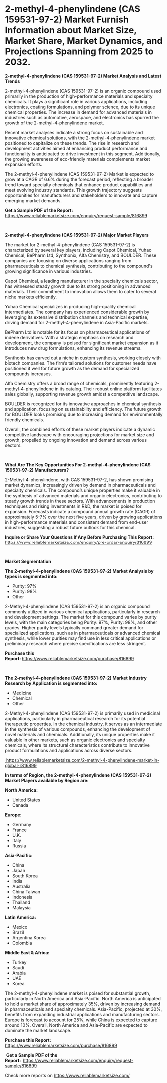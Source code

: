 <p><h1>2-methyl-4-phenylindene (CAS 159531-97-2) Market Furnish Information about Market Size, Market Share, Market Dynamics, and Projections Spanning from 2025 to 2032.</h1></p><p><strong>2-methyl-4-phenylindene (CAS 159531-97-2) Market Analysis and Latest Trends</strong></p>
<p><p>2-methyl-4-phenylindene (CAS 159531-97-2) is an organic compound used primarily in the production of high-performance materials and specialty chemicals. It plays a significant role in various applications, including electronics, coating formulations, and polymer science, due to its unique chemical properties. The increase in demand for advanced materials in industries such as automotive, aerospace, and electronics has spurred the growth of the 2-methyl-4-phenylindene market.</p><p>Recent market analyses indicate a strong focus on sustainable and innovative chemical solutions, with the 2-methyl-4-phenylindene market positioned to capitalize on these trends. The rise in research and development activities aimed at enhancing product performance and functionality is anticipated to drive investment in this segment. Additionally, the growing awareness of eco-friendly materials complements market expansion efforts.</p><p>The 2-methyl-4-phenylindene (CAS 159531-97-2) Market is expected to grow at a CAGR of 6.6% during the forecast period, reflecting a broader trend toward specialty chemicals that enhance product capabilities and meet evolving industry standards. This growth trajectory suggests opportunities for manufacturers and stakeholders to innovate and capture emerging market demands.</p></p>
<p><strong>Get a Sample PDF of the Report:&nbsp;</strong> <a href="https://www.reliablemarketsize.com/enquiry/request-sample/816899?utm_campaign=2268&utm_medium=2&utm_source=Github&utm_content=ia&utm_term=02022025&utm_id=2-methyl-4-phenylindene-cas-159531-97-2">https://www.reliablemarketsize.com/enquiry/request-sample/816899</a></p>
<p>&nbsp;</p>
<p><strong>2-methyl-4-phenylindene (CAS 159531-97-2) Major Market Players</strong></p>
<p><p>The market for 2-methyl-4-phenylindene (CAS 159531-97-2) is characterized by several key players, including Capot Chemical, Yuhao Chemical, BePharm Ltd, Synthonix, Alfa Chemistry, and BOULDER. These companies are focusing on diverse applications ranging from pharmaceuticals to chemical synthesis, contributing to the compound's growing significance in various industries.</p><p>Capot Chemical, a leading manufacturer in the specialty chemicals sector, has witnessed steady growth due to its strong positioning in advanced materials. Their commitment to innovation allows them to cater to several niche markets efficiently. </p><p>Yuhao Chemical specializes in producing high-quality chemical intermediates. The company has experienced considerable growth by leveraging its extensive distribution channels and technical expertise, driving demand for 2-methyl-4-phenylindene in Asia-Pacific markets.</p><p>BePharm Ltd is notable for its focus on pharmaceutical applications of indene derivatives. With a strategic emphasis on research and development, the company is poised for significant market expansion as it introduces new drug formulations, enhancing its revenue streams.</p><p>Synthonix has carved out a niche in custom synthesis, working closely with biotech companies. The firm’s tailored solutions for customer needs have positioned it well for future growth as the demand for specialized compounds increases.</p><p>Alfa Chemistry offers a broad range of chemicals, prominently featuring 2-methyl-4-phenylindene in its catalog. Their robust online platform facilitates sales globally, supporting revenue growth amidst a competitive landscape.</p><p>BOULDER is recognized for its innovative approaches in chemical synthesis and application, focusing on sustainability and efficiency. The future growth for BOULDER looks promising due to increasing demand for environmentally friendly chemicals.</p><p>Overall, the combined efforts of these market players indicate a dynamic competitive landscape with encouraging projections for market size and growth, propelled by ongoing innovation and demand across various sectors.</p></p>
<p>&nbsp;</p>
<p><strong>What Are The Key Opportunities For 2-methyl-4-phenylindene (CAS 159531-97-2) Manufacturers?</strong></p>
<p><p>2-Methyl-4-phenylindene, with CAS 159531-97-2, has shown promising market dynamics, increasingly driven by demand in pharmaceuticals and specialty chemicals. The compound’s unique properties make it valuable in the synthesis of advanced materials and organic electronics, contributing to steady growth trends in these sectors. With advancements in production techniques and rising investments in R&D, the market is poised for expansion. Forecasts indicate a compound annual growth rate (CAGR) of approximately 5-7% over the next five years, driven by growing applications in high-performance materials and consistent demand from end-user industries, suggesting a robust future outlook for this chemical.</p></p>
<p><strong>Inquire or Share Your Questions If Any Before Purchasing This Report:</strong> <a href="https://www.reliablemarketsize.com/enquiry/pre-order-enquiry/816899?utm_campaign=2268&utm_medium=2&utm_source=Github&utm_content=ia&utm_term=02022025&utm_id=2-methyl-4-phenylindene-cas-159531-97-2">https://www.reliablemarketsize.com/enquiry/pre-order-enquiry/816899</a></p>
<p>&nbsp;</p>
<p><strong>Market Segmentation</strong></p>
<p><strong>The 2-methyl-4-phenylindene (CAS 159531-97-2) Market Analysis by types is segmented into:</strong></p>
<p><ul><li>Purity: 97%</li><li>Purity: 98%</li><li>Other</li></ul></p>
<p><p>2-Methyl-4-phenylindene (CAS 159531-97-2) is an organic compound commonly utilized in various chemical applications, particularly in research and development settings. The market for this compound varies by purity levels, with the main categories being Purity: 97%, Purity: 98%, and other grades. Higher purity levels typically command greater demand for specialized applications, such as in pharmaceuticals or advanced chemical synthesis, while lower purities may find use in less critical applications or preliminary research where precise specifications are less stringent.</p></p>
<p><strong>Purchase this Report:&nbsp;</strong><a href="https://www.reliablemarketsize.com/purchase/816899?utm_campaign=2268&utm_medium=2&utm_source=Github&utm_content=ia&utm_term=02022025&utm_id=2-methyl-4-phenylindene-cas-159531-97-2">https://www.reliablemarketsize.com/purchase/816899</a></p>
<p>&nbsp;</p>
<p><strong>The 2-methyl-4-phenylindene (CAS 159531-97-2) Market Industry Research by Application is segmented into:</strong></p>
<p><ul><li>Medicine</li><li>Chemical</li><li>Other</li></ul></p>
<p><p>2-Methyl-4-phenylindene (CAS 159531-97-2) is primarily used in medicinal applications, particularly in pharmaceutical research for its potential therapeutic properties. In the chemical industry, it serves as an intermediate in the synthesis of various compounds, enhancing the development of novel materials and chemicals. Additionally, its unique properties make it valuable in other markets, such as organic electronics and specialty chemicals, where its structural characteristics contribute to innovative product formulations and applications across diverse sectors.</p></p>
<p><a href="https://www.reliablemarketsize.com/2-methyl-4-phenylindene-market-in-global-r816899?utm_campaign=2268&utm_medium=2&utm_source=Github&utm_content=ia&utm_term=02022025&utm_id=2-methyl-4-phenylindene-cas-159531-97-2">&nbsp;https://www.reliablemarketsize.com/2-methyl-4-phenylindene-market-in-global-r816899</a></p>
<p><strong>In terms of Region, the 2-methyl-4-phenylindene (CAS 159531-97-2) Market Players available by Region are:</strong></p>
<p>
    <p> <strong> North America: </strong>
        <ul>
            <li>United States</li>
            <li>Canada</li>
        </ul>
        </p> 
    <p> <strong> Europe: </strong>
        <ul>
            <li>Germany</li>
            <li>France</li>
            <li>U.K.</li>
            <li>Italy</li>
            <li>Russia</li>
        </ul>
        </p> 
    <p> <strong> Asia-Pacific: </strong>
        <ul>
            <li>China</li>
            <li>Japan</li>
            <li>South Korea</li>
            <li>India</li>
            <li>Australia</li>
            <li>China Taiwan</li>
            <li>Indonesia</li>
            <li>Thailand</li>
            <li>Malaysia</li>
        </ul>
        </p> 
    <p> <strong> Latin America: </strong>
        <ul>
            <li>Mexico</li>
            <li>Brazil</li>
            <li>Argentina Korea</li>
            <li>Colombia</li>
        </ul>
        </p> 
    <p> <strong> Middle East & Africa: </strong>
        <ul>
            <li>Turkey</li>
            <li>Saudi</li>
            <li>Arabia</li>
            <li>UAE</li>
            <li>Korea</li>
        </ul>
    </p>
    </p>
<p><p>The 2-methyl-4-phenylindene market is poised for substantial growth, particularly in North America and Asia-Pacific. North America is anticipated to hold a market share of approximately 35%, driven by increasing demand in pharmaceuticals and specialty chemicals. Asia-Pacific, projected at 30%, benefits from expanding industrial applications and manufacturing sectors. Europe is forecast to account for 25%, while China is expected to capture around 10%. Overall, North America and Asia-Pacific are expected to dominate the market landscape.</p></p>
<p><strong>Purchase this Report: </strong><a href="https://www.reliablemarketsize.com/purchase/816899?utm_campaign=2268&utm_medium=2&utm_source=Github&utm_content=ia&utm_term=02022025&utm_id=2-methyl-4-phenylindene-cas-159531-97-2">https://www.reliablemarketsize.com/purchase/816899</a></p>
<p>&nbsp;<strong>Get a Sample PDF of the Report:&nbsp;&nbsp;</strong><a href="https://www.reliablemarketsize.com/enquiry/request-sample/816899?utm_campaign=2268&utm_medium=2&utm_source=Github&utm_content=ia&utm_term=02022025&utm_id=2-methyl-4-phenylindene-cas-159531-97-2">https://www.reliablemarketsize.com/enquiry/request-sample/816899</a></p>
<p><strong></strong></p>
<p>Check more reports on <a href="https://www.reliablemarketsize.com/?utm_campaign=2268&utm_medium=2&utm_source=Github&utm_content=ia&utm_term=02022025&utm_id=2-methyl-4-phenylindene-cas-159531-97-2">https://www.reliablemarketsize.com/</a></p>